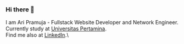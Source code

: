 ### Hi there 👋

I am Ari Pramuja - Fullstack Website Developer and Network Engineer.\
Currently study at [Universitas Pertamina](https://universitaspertamina.ac.id/).\
Find me also at [LinkedIn](https://www.linkedin.com/in/ari-pramuja/).\
